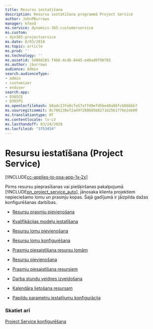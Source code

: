 ```yaml
---
title: Resursu iestatīšana
description: Resursu iestatīšana programmā Project Service
author: JohnPBurrows
manager: kfend
ms.service: dynamics-365-customerservice
ms.custom:
- dyn365-projectservice
ms.date: 8/03/2018
ms.topic: article
ms.prod: ''
ms.technology: ''
ms.assetid: 5480d281-f4b0-4cdb-8445-e40ad0f9b765
ms.author: jburrows
audience: Admin
search.audienceType:
- admin
- customizer
- enduser
search.app:
- D365CE
- D365PS
ms.openlocfilehash: b8adc23fe8cfa57affd9efd5be40a06fc686bbb7
ms.sourcegitcommit: 8c786230ef2a497280885b827162561776e2eb00
ms.translationtype: HT
ms.contentlocale: lv-LV
ms.lasthandoff: 03/24/2020
ms.locfileid: "3753454"
---
```

# <a name="set-up-resources-project-service"></a>Resursu iestatīšana (Project Service)

[!INCLUDE[cc-applies-to-psa-app-1x-2x](../includes/cc-applies-to-psa-app-1x-2x.md)]

Pirms resursu pieprasīšanas vai piešķiršanas pakalpojumā [!INCLUDE[pn_project_service_auto](../includes/pn-project-service-auto.md)], jānosaka klienta projektiem nepieciešamo lomu un prasmju kopas. Šajā gadījumā ir jāizpilda dažas konfigurēšanas darbības.  
  
-   [Resursu prasmju pievienošana](../project-service/add-resource-skills.md)  
  
-   [Kvalifikācijas modeļu iestatīšana](../project-service/set-up-proficiency-models.md)  
  
-   [Resursu lomu pievienošana](../project-service/add-resource-roles.md)  
  
-   [Resursu lomu konfigurēšana](../project-service/configure-resource-roles.md)  
  
-   [Prasmju piesaistīšana resursu lomām](../project-service/associate-skills-with-resource-roles.md)  
  
-   [Resursu pievienošana](../project-service/add-resources.md)  
  
-   [Prasmju piesaistīšana resursiem](../project-service/associate-skills-with-resources.md)  
  
-   [Darba stundu veidnes izveidošana](../project-service/create-work-hours-template.md)  
  
-   [Kalendāra lietošana resursam](../project-service/apply-calendar-resource.md)  
  
-   [Papildu parametru iestatījumu konfigurācija](../project-service/configure-additional-parameters-settings.md)  
  
### <a name="see-also"></a>Skatiet arī  
 [Project Service konfigurēšana](../project-service/configure.md)
